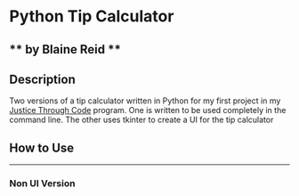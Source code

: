 # Python Tip Calculator

## ** by Blaine Reid **

## Description

Two versions of a tip calculator written in Python for my first project in my [Justice Through Code](https://centerforjustice.columbia.edu/justicethroughcode) program. One is written to be used completely in the command line. The other uses tkinter to create a UI for the tip calculator

## How to Use

---

### Non UI Version
